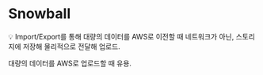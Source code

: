 # Snowball

<aside>
💡 Import/Export를 통해 대량의 데이터를 AWS로 이전할 때 네트워크가 아닌, 스토리지에 저장해 물리적으로 전달해 업로드.

대량의 데이터를 AWS로 업로드할 때 유용.

</aside>